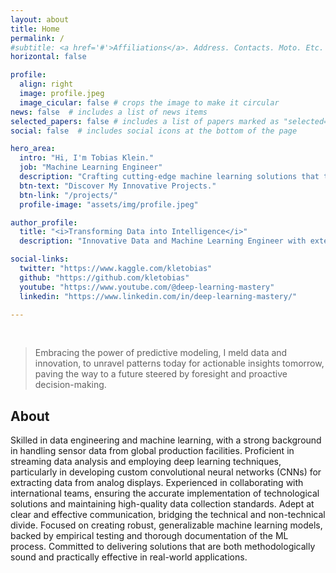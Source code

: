 ```yaml
---
layout: about
title: Home
permalink: /
#subtitle: <a href='#'>Affiliations</a>. Address. Contacts. Moto. Etc.
horizontal: false

profile:
  align: right
  image: profile.jpeg
  image_cicular: false # crops the image to make it circular
news: false  # includes a list of news items
selected_papers: false # includes a list of papers marked as "selected={true}"
social: false  # includes social icons at the bottom of the page

hero_area:
  intro: "Hi, I'm Tobias Klein."
  job: "Machine Learning Engineer"
  description: "Crafting cutting-edge machine learning solutions that turn complex data into actionable insights."
  btn-text: "Discover My Innovative Projects."
  btn-link: "/projects/"
  profile-image: "assets/img/profile.jpeg"

author_profile:
  title: "<i>Transforming Data into Intelligence</i>"
  description: "Innovative Data and Machine Learning Engineer with extensive experience in diverse data types and environments. Expert in designing and implementing custom deep learning models to extract, analyze, and interpret data for multinational teams. My approach combines rigorous methodology with clear communication, ensuring both technical excellence and practical applicability in international settings. Committed to delivering data-driven solutions that are both insightful and actionable."

social-links:
  twitter: "https://www.kaggle.com/kletobias"
  github: "https://github.com/kletobias"
  youtube: "https://www.youtube.com/@deep-learning-mastery"
  linkedin: "https://www.linkedin.com/in/deep-learning-mastery/"

---
```


<br>

<script src="https://platform.linkedin.com/badges/js/profile.js" async defer type="text/javascript"></script>


> Embracing the power of predictive modeling, I meld data and
innovation, to unravel patterns today for actionable insights tomorrow, paving
the way to a future steered by foresight and proactive decision-making.

## About

Skilled in data engineering and machine learning, with a strong background in handling sensor data from global production facilities. Proficient in streaming data analysis and employing deep learning techniques, particularly in developing custom convolutional neural networks (CNNs) for extracting data from analog displays. Experienced in collaborating with international teams, ensuring the accurate implementation of technological solutions and maintaining high-quality data collection standards. Adept at clear and effective communication, bridging the technical and non-technical divide. Focused on creating robust, generalizable machine learning models, backed by empirical testing and thorough documentation of the ML process. Committed to delivering solutions that are both methodologically sound and practically effective in real-world applications.
<br>
<br>
<br>


<div class="badge-base LI-profile-badge" data-locale="en_US" data-size="medium" data-theme="light" data-type="HORIZONTAL" data-vanity="deep-learning-mastery" data-version="v1"><a class="badge-base__link LI-simple-link" href="https://de.linkedin.com/in/deep-learning-mastery?trk=profile-badge"></a></div>

